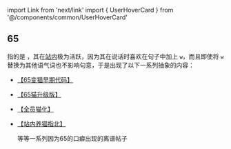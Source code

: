 import Link from 'next/link'
import { UserHoverCard } from '@/components/common/UserHoverCard'

## 65

指的是 **<UserHoverCard username='6512345'/>**，其在[站内](linux.do)极为活跃，因为其在说话时喜欢在句子中加上 `w`，而且即使将 `w` 替换为其他语气词也不影响句意，于是出现了以下一系列抽象的内容：

- [【65变猫早期代码】](https://linux.do/t/topic/600992)
- [【65猫升级版】](https://linux.do/t/topic/634118)
- [【全员猫化】](https://linux.do/t/topic/642093)
- [【站内养猫指北】](https://linux.do/t/topic/676419)

  等等一系列因为65的口癖出现的离谱帖子
